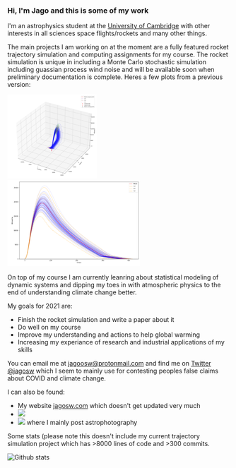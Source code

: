 ### Hi, I'm Jago and this is some of my work

<!--
**jagoosw/jagoosw** is a ✨ _special_ ✨ repository because its `README.md` (this file) appears on your GitHub profile.

Here are some ideas to get you started:

- 🔭 I’m currently working on ...
- 🌱 I’m currently learning ...
- 👯 I’m looking to collaborate on ...
- 🤔 I’m looking for help with ...
- 💬 Ask me about ...
- 📫 How to reach me: ...
- 😄 Pronouns: ...
- ⚡ Fun fact: ...
-->

I'm an astrophysics student at the [University of Cambridge](https://www.ast.cam.ac.uk/students/current.undergraduates/part.ii.astrophysics) with other interests in all sciences space flights/rockets and many other things. 

The main projects I am working on at the moment are a fully featured rocket trajectory simulation and computing assignments for my course. The rocket simulation is unique in including a Monte Carlo stochastic simulation including guassian process wind noise and will be available soon when preliminary documentation is complete. Heres a few plots from a previous version:

<p float="centre">
  <img src="rocket2.png" width="40%" />
  <img src="rocket1.png" width="300" /> 
</p>
On top of my course I am currently leanring about statistical modeling of dynamic systems and dipping my toes in with atmospheric physics to the end of understanding climate change better.

My goals for 2021 are:
- Finish the rocket simulation and write a paper about it
- Do well on my course
- Improve my understanding and actions to help global warming
- Increasing my experiance of research and industrial applications of my skills

You can email me at [jagoosw@protonmail.com](mail:jagoosw@protonmail.com) and find me on [Twitter @jagosw](https://twitter.com/jagosw) which I seem to mainly use for contesting peoples false claims about COVID and climate change.

I can also be found:
- My website [jagosw.com](https://jagosw.com) which doesn't get updated very much
- [<img src="https://img.shields.io/badge/LinkedIn-0077B5?style=for-the-badge&logo=linkedin&logoColor=white"/>](https://www.linkedin.com/in/jagosw/)
- [<img src="https://img.shields.io/badge/Instagram-1877F2?style=for-the-badge&logo=instagram&logoColor=white"/>](https://www.instagram.com/jago.sw/) where I mainly post astrophotography

Some stats (please note this doesn't include my current trajectory simulation project which has >8000 lines of code and >300 commits.

![Github stats](https://github-readme-stats.vercel.app/api?username=jagoosw&count_private=true&show_icons=true&theme=radical&hide_title=true&hide_border=true)
[](https://komarev.com/ghpvc/?username=jagoosw)
